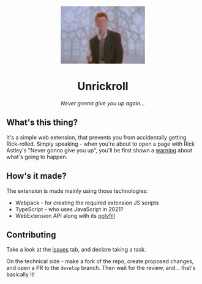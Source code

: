 <div align="center">
<img src="./rickroll.gif" alt="" />
<h1 align="center">Unrickroll</h1>
<i align="center">Never gonna give you up again...</i>
</div>

## What's this thing?

It's a simple web extension, that prevents you from accidentally getting Rick-rolled. Simply speaking - when you're about to open a page with Rick Astley's "Never gonna give you up", you'll be first shown a [warning](https://www.youtube.com/watch?v=dQw4w9WgXcQ) about what's going to happen.

## How's it made?

The extension is made mainly using those technologies:

- Webpack - for creating the required extension JS scripts
- TypeScript - who uses JavaScript in 2021?
- WebExtension API along with its [polyfill](https://github.com/mozilla/webextension-polyfill)

## Contributing

Take a look at the [issues](https://github.com/AdamSiekierski/unrickroll/issues) tab, and declare taking a task.

On the technical side - make a fork of the repo, create proposed changes, and open a PR to the `develop` branch. Then wait for the review, and... that's basically it!
